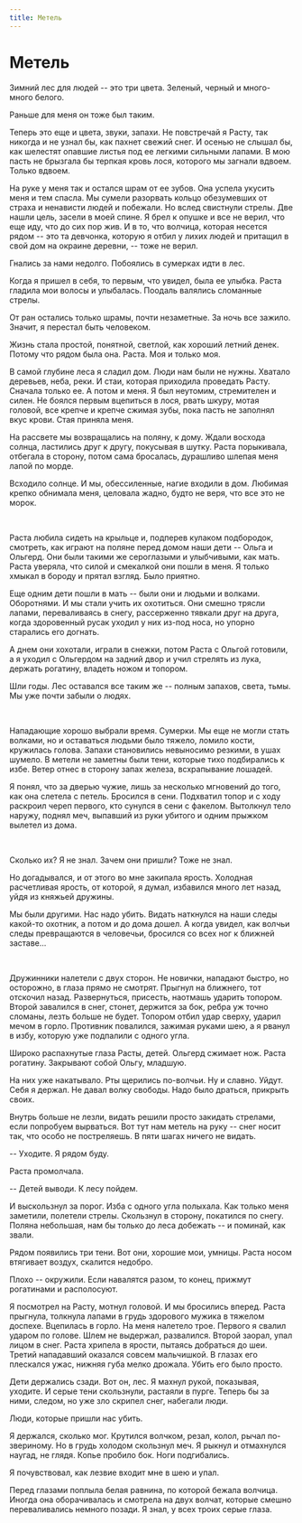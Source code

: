 ```yaml
---
title: Метель
---
```


# Метель

Зимний лес для людей -- это три цвета. Зеленый, черный и много-много белого.

Раньше для меня он тоже был таким.

Теперь это еще и цвета, звуки, запахи. Не повстречай я Расту, так никогда и не узнал бы, как пахнет свежий снег. И осенью не слышал бы, как шелестят опавшие листья под ее легкими сильными лапами. В мою пасть не брызгала бы терпкая кровь лося, которого мы загнали вдвоем. Только вдвоем.

На руке у меня так и остался шрам от ее зубов. Она успела укусить меня и тем спасла. Мы сумели разорвать кольцо обезумевших от страха и ненависти людей и побежали. Но вслед свистнули стрелы. Две нашли цель, засели в моей спине. Я брел к опушке и все не верил, что еще иду, что до сих пор жив. И в то, что волчица, которая несется рядом -- это та девчонка, которую я отбил у лихих людей и притащил в свой дом на окраине деревни, -- тоже не верил.

Гнались за нами недолго. Побоялись в сумерках идти в лес.

Когда я пришел в себя, то первым, что увидел, была ее улыбка. Раста гладила мои волосы и улыбалась. Поодаль валялись сломанные стрелы.

От ран остались только шрамы, почти незаметные. За ночь все зажило. Значит, я перестал быть человеком.

Жизнь стала простой, понятной, светлой, как хороший летний денек. Потому что рядом была она. Раста. Моя и только моя.

В самой глубине леса я сладил дом. Люди нам были не нужны. Хватало деревьев, неба, реки. И стаи, которая приходила проведать Расту. Сначала только ее. А потом и меня. Я был неутомим, стремителен и силен. Не боялся первым вцепиться в лося, рвать шкуру, мотая головой, все крепче и крепче сжимая зубы, пока пасть не заполнял вкус крови. Стая приняла меня.

На рассвете мы возвращались на поляну, к дому. Ждали восхода солнца, ластились друг к другу, покусывая в шутку. Раста порыкивала, отбегала в сторону, потом сама бросалась, дурашливо шлепая меня лапой по морде.

Всходило солнце. И мы, обессиленные, нагие входили в дом. Любимая крепко обнимала меня, целовала жадно, будто не веря, что все это не морок.

<br>

Раста любила сидеть на крыльце и, подперев кулаком подбородок, смотреть, как играют на поляне перед домом наши дети -- Ольга и Ольгерд. Они были такими же сероглазыми и улыбчивыми, как мать. Раста уверяла, что силой и смекалкой они пошли в меня. Я только хмыкал в бороду и прятал взгляд. Было приятно.

Еще одним дети пошли в мать -- были они и людьми и волками. Оборотнями. И мы стали учить их охотиться. Они смешно трясли лапами, переваливаясь в снегу, рассерженно тявкали друг на друга, когда здоровенный русак уходил у них из-под носа, но упорно старались его догнать.

А днем они хохотали, играли в снежки, потом Раста с Ольгой готовили, а я уходил с Ольгердом на задний двор и учил стрелять из лука, держать рогатину, владеть ножом и топором.

Шли годы. Лес оставался все таким же -- полным запахов, света, тьмы. Мы уже почти забыли о людях.

<br>

Нападающие хорошо выбрали время. Сумерки. Мы еще не могли стать волками, но и оставаться людьми было тяжело, ломило кости, кружилась голова. Запахи становились невыносимо резкими, в ушах шумело. В метели не заметны были тени, которые тихо подбирались к избе. Ветер отнес в сторону запах железа, всхрапывание лошадей.

Я понял, что за дверью чужие, лишь за несколько мгновений до того, как она слетела с петель. Бросился в сени. Подхватил топор и с ходу раскроил череп первого, кто сунулся в сени с факелом. Вытолкнул тело наружу, поднял меч, выпавший из руки убитого и одним прыжком вылетел из дома.

<br>

Сколько их? Я не знал. Зачем они пришли? Тоже не знал.

Но догадывался, и от этого во мне закипала ярость. Холодная расчетливая ярость, от которой, я думал, избавился много лет назад, уйдя из княжьей дружины.

Мы были другими. Нас надо убить. Видать наткнулся на наши следы какой-то охотник, а потом и до дома дошел. А когда увидел, как волчьи следы превращаются в человечьи, бросился со всех ног к ближней заставе...

<br>

Дружинники налетели с двух сторон. Не новички, нападают быстро, но осторожно, в глаза прямо не смотрят. Прыгнул на ближнего, тот отскочил назад. Развернуться, присесть, наотмашь ударить топором. Второй завалился в снег, стонет, держится за бок, ребра уж точно сломаны, лезть больше не будет. Топором отбил удар сверху, ударил мечом в горло. Противник повалился, зажимая руками шею, а я рванул в избу, которую уже подпалили с одного угла.

Широко распахнутые глаза Расты, детей. Ольгерд сжимает нож. Раста рогатину. Закрывают собой Ольгу, младшую.

На них уже накатывало. Рты щерились по-волчьи. Ну и славно. Уйдут. Себя я держал. Не давал волку свободы. Надо было драться, прикрыть своих.

Внутрь больше не лезли, видать решили просто закидать стрелами, если попробуем вырваться. Вот тут нам метель на руку -- снег носит так, что особо не постреляешь. В пяти шагах ничего не видать.

-- Уходите. Я рядом буду.

Раста промолчала.

-- Детей выводи. К лесу пойдем.

И выскользнул за порог. Изба с одного угла полыхала. Как только меня заметили, полетели стрелы. Скользнул в сторону, покатился по снегу. Поляна небольшая, нам бы только до леса добежать -- и поминай, как звали.

Рядом появились три тени. Вот они, хорошие мои, умницы. Раста носом втягивает воздух, скалится недобро.

Плохо -- окружили. Если навалятся разом, то конец, прижмут рогатинами и располосуют.

Я посмотрел на Расту, мотнул головой. И мы бросились вперед. Раста прыгнула, толкнула лапами в грудь здорового мужика в тяжелом доспехе. Вцепилась в горло. На меня налетело трое. Первого я свалил ударом по голове. Шлем не выдержал, развалился. Второй заорал, упал лицом в снег. Раста хрипела в ярости, пытаясь добраться до шеи. Третий нападавший оказался совсем мальчишкой. В глазах его плескался ужас, нижняя губа мелко дрожала. Убить его было просто.

Дети держались сзади. Вот он, лес. Я махнул рукой, показывая, уходите. И серые тени скользнули, растаяли в пурге. Теперь бы за ними, следом, но уже зло скрипел снег, набегали люди.

Люди, которые пришли нас убить.

Я держался, сколько мог. Крутился волчком, резал, колол, рычал по-звериному. Но в грудь холодом скользнул меч. Я рыкнул и отмахнулся наугад, не глядя. Копье пробило бок. Ноги подгибались.

Я почувствовал, как лезвие входит мне в шею и упал.

Перед глазами поплыла белая равнина, по которой бежала волчица. Иногда она оборачивалась и смотрела на двух волчат, которые смешно переваливались немного позади. Я знал, у всех троих серые глаза.
